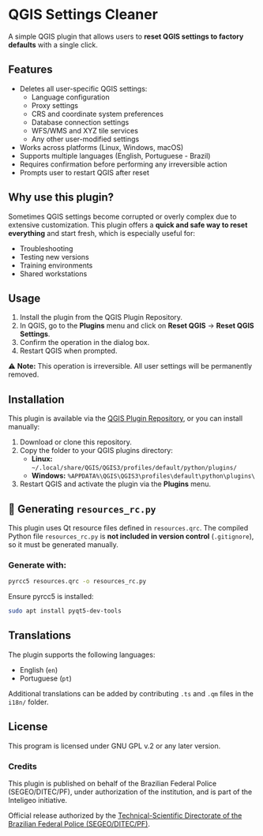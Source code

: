 # QGIS Settings Cleaner

A simple QGIS plugin that allows users to **reset QGIS settings to factory defaults** with a single click.

## Features

- Deletes all user-specific QGIS settings:
  - Language configuration
  - Proxy settings
  - CRS and coordinate system preferences
  - Database connection settings
  - WFS/WMS and XYZ tile services
  - Any other user-modified settings
- Works across platforms (Linux, Windows, macOS)
- Supports multiple languages (English, Portuguese - Brazil)
- Requires confirmation before performing any irreversible action
- Prompts user to restart QGIS after reset

## Why use this plugin?

Sometimes QGIS settings become corrupted or overly complex due to extensive customization. This plugin offers a **quick and safe way to reset everything** and start fresh, which is especially useful for:

- Troubleshooting
- Testing new versions
- Training environments
- Shared workstations

## Usage

1. Install the plugin from the QGIS Plugin Repository.
2. In QGIS, go to the **Plugins** menu and click on **Reset QGIS** → **Reset QGIS Settings**.
3. Confirm the operation in the dialog box.
4. Restart QGIS when prompted.

⚠️ **Note:** This operation is irreversible. All user settings will be permanently removed.

## Installation

This plugin is available via the [QGIS Plugin Repository](https://plugins.qgis.org/), or you can install manually:

1. Download or clone this repository.
2. Copy the folder to your QGIS plugins directory:
   - **Linux:** `~/.local/share/QGIS/QGIS3/profiles/default/python/plugins/`
   - **Windows:** `%APPDATA%\QGIS\QGIS3\profiles\default\python\plugins\`
3. Restart QGIS and activate the plugin via the **Plugins** menu.

## 🔧 Generating `resources_rc.py`

This plugin uses Qt resource files defined in `resources.qrc`. The compiled Python file `resources_rc.py` is **not included in version control** (`.gitignore`), so it must be generated manually.

### Generate with:

```bash
pyrcc5 resources.qrc -o resources_rc.py
```

Ensure pyrcc5 is installed:

```bash
sudo apt install pyqt5-dev-tools
```

## Translations

The plugin supports the following languages:
- English (`en`)
- Portuguese (`pt`)

Additional translations can be added by contributing `.ts` and `.qm` files in the `i18n/` folder.

## License

This program is licensed under GNU GPL v.2 or any later version.

### Credits

This plugin is published on behalf of the Brazilian Federal Police (SEGEO/DITEC/PF), under authorization of the institution, and is part of the Inteligeo initiative.

Official release authorized by the [Technical-Scientific Directorate of the Brazilian Federal Police (SEGEO/DITEC/PF)](https://www.gov.br/pf/pt-br/acesso-a-informacao/estatisticas/diretoria-tecnico-cientifica-ditec).
